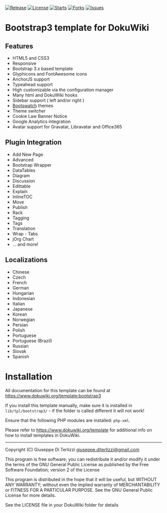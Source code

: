[![Release](https://img.shields.io/github/release/LotarProject/dokuwiki-template-bootstrap3.svg)](https://github.com/LotarProject/dokuwiki-template-bootstrap3/releases) [![License](https://img.shields.io/github/license/LotarProject/dokuwiki-template-bootstrap3.svg)](https://github.com/LotarProject/dokuwiki-template-bootstrap3) [![Starts](https://img.shields.io/github/stars/LotarProject/dokuwiki-template-bootstrap3.svg)](https://github.com/LotarProject/dokuwiki-template-bootstrap3) [![Forks](https://img.shields.io/github/forks/LotarProject/dokuwiki-template-bootstrap3.svg)](https://github.com/LotarProject/dokuwiki-template-bootstrap3) [![Issues](https://img.shields.io/github/issues/LotarProject/dokuwiki-template-bootstrap3.svg)](https://github.com/LotarProject/dokuwiki-template-bootstrap3/issues)

# Bootstrap3 template for DokuWiki

## Features

  * HTML5 and CSS3
  * Responsive
  * Bootstrap 3.x based template
  * Glyphicons and FontAwesome icons
  * AnchorJS support
  * Typeahead support
  * High customizable via the configuration manager
  * Many html and DokuWiki hooks
  * Sidebar support ( left and/or right )
  * [Bootswatch](https://bootswatch.com) themes
  * Theme switcher
  * Cookie Law Banner Notice
  * Google Analytics integration
  * Avatar support for Gravatar, Libravatar and Office365

## Plugin Integration

  * Add New Page
  * Advanced
  * Bootstrap Wrapper
  * DataTables
  * Diagram
  * Discussion
  * Edittable
  * Explain
  * InlineTOC
  * Move
  * Publish
  * Rack
  * Tagging
  * Tags
  * Translation
  * Wrap - Tabs
  * jOrg Chart
  * ... and more!

## Localizations

  * Chinese
  * Czech
  * French
  * German
  * Hungarian
  * Indonesian
  * Italian
  * Japanese
  * Korean
  * Norwegian
  * Persian
  * Polish
  * Portuguese
  * Portuguese (Brazil)
  * Russian
  * Slovak
  * Spanish

# Installation

All documentation for this template can be found at
https://www.dokuwiki.org/template:bootstrap3

If you install this template manually, make sure it is installed in
`lib/tpl/bootstrap3/` - if the folder is called different it
will not work!

Ensure that the following PHP modules are installed: `php-xml`.

Please refer to https://www.dokuwiki.org/template for additional info
on how to install templates in DokuWiki.


----
Copyright (C) Giuseppe Di Terlizzi <giuseppe.diterlizzi@gmail.com>

This program is free software; you can redistribute it and/or modify
it under the terms of the GNU General Public License as published by
the Free Software Foundation; version 2 of the License

This program is distributed in the hope that it will be useful,
but WITHOUT ANY WARRANTY; without even the implied warranty of
MERCHANTABILITY or FITNESS FOR A PARTICULAR PURPOSE.  See the
GNU General Public License for more details.

See the LICENSE file in your DokuWiki folder for details
